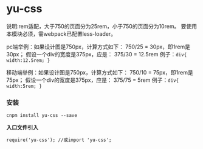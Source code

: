 # yu-css
说明:rem适配，大于750的页面分为25rem，小于750的页面分为10rem。
要使用本模块必须，需webpack已配置less-loader。

pc端举例：如果设计图是750px，计算方式如下：
750/25 = 30px，即1rem是30px；
假设一个div的宽度是375px，应是：
375/30 = 12.5rem
例子：`div{ width:12.5rem; }`

移动端举例：如果设计图是750px，计算方式如下：
750/10 = 75px，即1rem是75px；
假设一个div的宽度是375px，应是：
375/75 = 5rem
例子：`div{ width:5rem; }`

### 安装
```
cnpm install yu-css --save
```

**入口文件引入**
```
require('yu-css'); //或import 'yu-css';
```